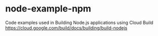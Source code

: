 # node-example-npm

Code examples used in Building Node.js applications using Cloud Build
https://cloud.google.com/build/docs/building/build-nodejs
 